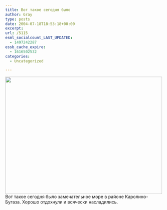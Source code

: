 ```yaml
---
title: Вот такое сегодня было
author: Gray
type: posts
date: 2004-07-18T18:53:18+00:00
excerpt:
url: /5115
esml_socialcount_LAST_UPDATED:
  - 1497242287
essb_cache_expire:
  - 1616502532
categories:
  - Uncategorized

---
```








<img src="https://i2.wp.com/www.searchengines.ru/blog/images/sea18.jpg?resize=500%2C375" width="500" height="375" alt="" border="0" data-recalc-dims="1" />  
Вот такое сегодня было замечательное море в районе Каролино-Бугаза. Хорошо отдохнули и всячески насладились.
